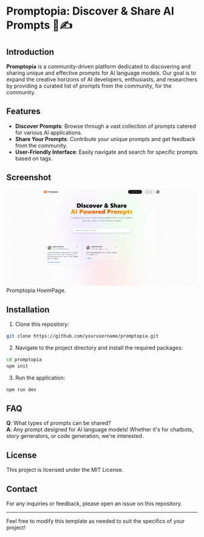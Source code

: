 # Promptopia: Discover & Share AI Prompts 🧠✍️

## Introduction

**Promptopia** is a community-driven platform dedicated to discovering and sharing unique and effective prompts for AI language models. Our goal is to expand the creative horizons of AI developers, enthusiasts, and researchers by providing a curated list of prompts from the community, for the community.

## Features

- **Discover Prompts**: Browse through a vast collection of prompts catered for various AI applications.
- **Share Your Prompts**: Contribute your unique prompts and get feedback from the community.
- **User-Friendly Interface**: Easily navigate and search for specific prompts based on tags.

## Screenshot

![HomePage](/screenshots/home.png)
Promptopia HoemPage.

## Installation

1. Clone this repository:

```bash
git clone https://github.com/yourusername/promptopia.git
```

2. Navigate to the project directory and install the required packages:

```bash
cd promptopia
npm init

```

3. Run the application:

```bash
npm run dev
```

## FAQ

**Q**: What types of prompts can be shared?  
**A**: Any prompt designed for AI language models! Whether it's for chatbots, story generators, or code generation, we're interested.

## License

This project is licensed under the MIT License.

## Contact

For any inquiries or feedback, please open an issue on this repository.

---

Feel free to modify this template as needed to suit the specifics of your project!
